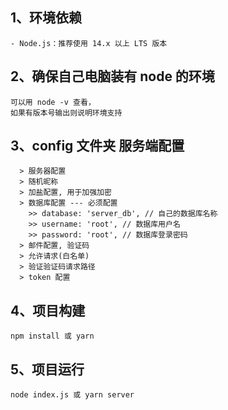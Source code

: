 ## 1、环境依赖

```
- Node.js：推荐使用 14.x 以上 LTS 版本
```

## 2、确保自己电脑装有 node 的环境

```
可以用 node -v 查看，
如果有版本号输出则说明环境支持
```

## 3、config 文件夹 服务端配置

```
  > 服务器配置
  > 随机昵称
  > 加盐配置, 用于加强加密
  > 数据库配置 --- 必须配置
    >> database: 'server_db', // 自己的数据库名称
    >> username: 'root', // 数据库用户名
    >> password: 'root', // 数据库登录密码
  > 邮件配置, 验证码
  > 允许请求(白名单)
  > 验证验证码请求路径
  > token 配置
```

## 4、项目构建

```
npm install 或 yarn
```

## 5、项目运行

```
node index.js 或 yarn server
```
